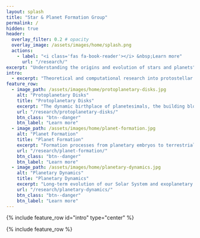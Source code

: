 ```yaml
---
layout: splash
title: "Star & Planet Formation Group"
permalink: /
hidden: true
header:
  overlay_filter: 0.2 # opacity
  overlay_image: /assets/images/home/splash.png
  actions:
    - label: "<i class='fas fa-book-reader'></i> &nbsp;Learn more"
      url: "/research/"
excerpt: "Understanding the origins and evolution of stars and planets"
intro: 
  - excerpt: "Theoretical and computational research into protostellar and protoplanetary disks, star and planet formation, and long-term evolution of exoplanetary systems."
feature_row:
  - image_path: /assets/images/home/protoplanetary-disks.jpg
    alt: "Protoplanetary Disks"
    title: "Protoplanetary Disks"
    excerpt: "The dynamic birthplace of planetesimals, the building blocks of planets."
    url: "/research/protoplanetary-disks/"
    btn_class: "btn--danger"
    btn_label: "Learn more"
  - image_path: /assets/images/home/planet-formation.jpg
    alt: "Planet Formation"
    title: "Planet Formation"
    excerpt: "Formation processes from planetary embryos to terrestrial planets and gas giants."
    url: "/research/planet-formation/"
    btn_class: "btn--danger"
    btn_label: "Learn more"
  - image_path: /assets/images/home/planetary-dynamics.jpg
    alt: "Planetary Dynamics"
    title: "Planetary Dynamics"
    excerpt: "Long-term evolution of our Solar System and exoplanetary systems."
    url: "/research/planetary-dynamics/"
    btn_class: "btn--danger"
    btn_label: "Learn more"
---
```


{% include feature_row id="intro" type="center" %}

{% include feature_row %}
